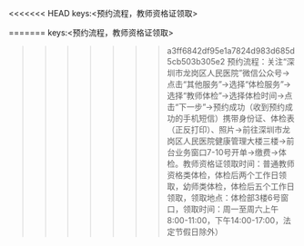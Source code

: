 <<<<<<< HEAD
keys:<预约流程，教师资格证领取>

=======
keys:<预约流程，教师资格证领取>

>>>>>>> a3ff6842df95e1a7824d983d685d5cb503b305e2
预约流程：关注“深圳市龙岗区人民医院”微信公众号→点击“其他服务”→选择“体检服务”→选择“教师体检”→选择体检时间→点击“下一步”→预约成功（收到预约成功的手机短信）携带身份证、体检表（正反打印）、照片→前往深圳市龙岗区人民医院健康管理大楼三楼→前台业务窗口7-10号开单→缴费→体检。教师资格证领取时间：普通教师资格类体检，体检后两个工作日领取，幼师类体检，体检后五个工作日领取，领取地点：体检部3楼6号窗口，领取时间：周一至周六上午8:00-11:00，下午14:00-17:00，法定节假日除外）